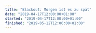 ```yaml
---
title: "Blackout: Morgen ist es zu spät"
date: "2019-04-17T12:00:00+01:00"
started: "2019-04-17T12:00:00+01:00"
finished: "2019-05-12T12:00:00+01:00"
---
```

